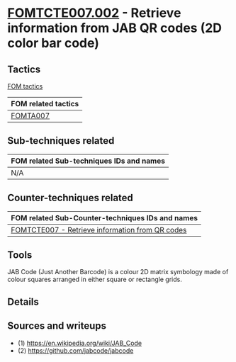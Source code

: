 # [FOMTCTE007.002](https://github.com/blue101010/FOM/blob/main/countertechniques/FOMTCTE007.002.md) - Retrieve information from JAB QR codes (2D color bar code)


## Tactics

[FOM tactics](https://github.com/blue101010/FOM/blob/main/tactics/tactics.md)

| FOM related tactics  |
| --------------------------------------- |
| [FOMTA007](https://github.com/blue101010/FOM/blob/main/tactics/FOMTA007.md)   |


## Sub-techniques related

| FOM related  Sub-techniques IDs and names|
| ------------------------------------------------------------ |
|  N/A   |

## Counter-techniques related

| FOM related  Sub-Counter-techniques IDs and names|
| ------------------------------------------------------------ |
|  [FOMTCTE007 - Retrieve information from QR codes](https://github.com/blue101010/FOM/blob/main/countertechniques/FOMTCTE007.md)     |

## Tools

JAB Code (Just Another Barcode) is a colour 2D matrix symbology made of colour squares arranged in either square or rectangle grids.

## Details



## Sources and writeups

- (1) <https://en.wikipedia.org/wiki/JAB_Code>
- (2) <https://github.com/jabcode/jabcode>
 